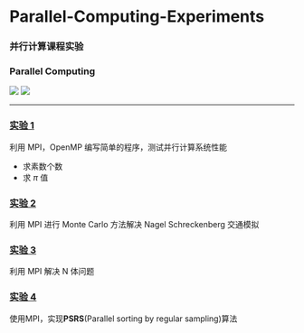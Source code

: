 # Parallel-Computing-Experiments

### 并行计算课程实验

### Parallel Computing

[![](https://img.shields.io/badge/Lab-@lyc0930-brightgreen.svg?style=flat)](https://github.com/lyc0930) ![](https://img.shields.io/badge/USTC-2020Spring-green.svg?style=flat)

---

### [实验 1](https://github.com/lyc0930/Parallel-Computing-Experiments/tree/master/Experiment1)

利用 MPI，OpenMP 编写简单的程序，测试并行计算系统性能

- 求素数个数
- 求 $\pi$ 值

### [实验 2](https://github.com/lyc0930/Parallel-Computing-Experiments/tree/master/Experiment2)

利用 MPI 进行 Monte Carlo 方法解决 Nagel Schreckenberg 交通模拟

### [实验 3](https://github.com/lyc0930/Parallel-Computing-Experiments/tree/master/Experiment3)

利用 MPI 解决 N 体问题

### [实验 4](https://github.com/lyc0930/Parallel-Computing-Experiments/tree/master/Experiment4)

使用MPI，实现**PSRS**(Parallel sorting by regular sampling)算法